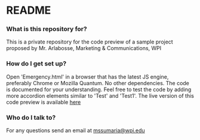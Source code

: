 # README #

### What is this repository for? ###
This is a private repository for the code preview of a sample project proposed by Mr. Arlabosse, Marketing & Communications, WPI

### How do I get set up? ###
Open 'Emergency.html' in a browser that has the latest JS engine, preferably Chrome or Mozilla Quantum.
No other dependencies.
The code is documented for your understanding.
Feel free to test the code by adding more accordion elements similar to 'Test' and 'Test1'.
The live version of this code preview is available [here](https://mihinsumaria.github.io/EmergencyGuide/Emergency.html)

### Who do I talk to? ###
For any questions send an email at mssumaria@wpi.edu 
